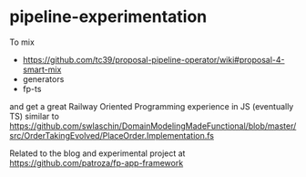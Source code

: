 # pipeline-experimentation


To mix
- https://github.com/tc39/proposal-pipeline-operator/wiki#proposal-4-smart-mix
- generators
- fp-ts

and get a great Railway Oriented Programming experience in JS (eventually TS) similar to https://github.com/swlaschin/DomainModelingMadeFunctional/blob/master/src/OrderTakingEvolved/PlaceOrder.Implementation.fs

Related to the blog and experimental project at https://github.com/patroza/fp-app-framework
